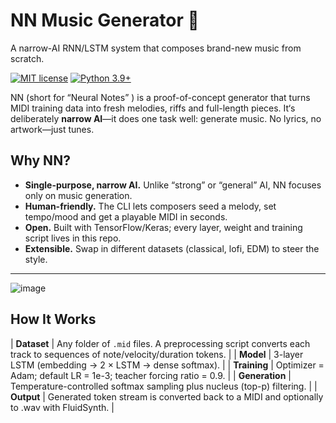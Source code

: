 # NN Music Generator 🎵
A narrow-AI RNN/LSTM system that composes brand-new music from scratch.

[![MIT license](https://img.shields.io/badge/license-MIT-blue.svg)](LICENSE)
[![Python 3.9+](https://img.shields.io/badge/python-3.9%20|%203.10-orange?logo=python)](#)

NN (short for “Neural Notes” ) is a proof-of-concept generator that turns MIDI training data into fresh melodies, riffs and full-length pieces. It‘s deliberately **narrow AI**—it does one task well: generate music. No lyrics, no artwork—just tunes.


## Why NN?
* **Single-purpose, narrow AI.** Unlike “strong” or “general” AI, NN focuses only on music generation.  
* **Human-friendly.** The CLI lets composers seed a melody, set tempo/mood and get a playable MIDI in seconds.  
* **Open.** Built with TensorFlow/Keras; every layer, weight and training script lives in this repo.  
* **Extensible.** Swap in different datasets (classical, lofi, EDM) to steer the style.

---
![image](https://github.com/user-attachments/assets/caa6c2b7-a173-4ecc-8e06-9ddbad19a428)


## How It Works
| **Dataset** | Any folder of `.mid` files. A preprocessing script converts each track to sequences of note/velocity/duration tokens. |
| **Model** | 3-layer LSTM (embedding → 2 × LSTM → dense softmax). |
| **Training** | Optimizer = Adam; default LR = 1e-3; teacher forcing ratio = 0.9. |
| **Generation** | Temperature-controlled softmax sampling plus nucleus (top-p) filtering. |
| **Output** | Generated token stream is converted back to a MIDI and optionally to .wav with FluidSynth. |

